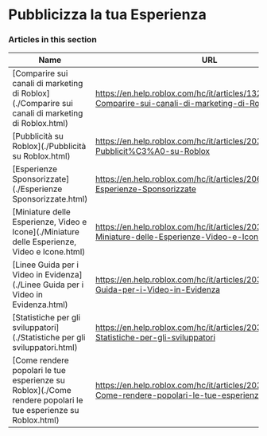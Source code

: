 # Pubblicizza la tua Esperienza  
### Articles in this section
Name|URL
-|-
[Comparire sui canali di marketing di Roblox](./Comparire sui canali di marketing di Roblox.html) |https://en.help.roblox.com/hc/it/articles/13265567553812-Comparire-sui-canali-di-marketing-di-Roblox
[Pubblicità su Roblox](./Pubblicità su Roblox.html) |https://en.help.roblox.com/hc/it/articles/203313840-Pubblicit%C3%A0-su-Roblox
[Esperienze Sponsorizzate](./Esperienze Sponsorizzate.html) |https://en.help.roblox.com/hc/it/articles/206455923-Esperienze-Sponsorizzate
[Miniature delle Esperienze, Video e Icone](./Miniature delle Esperienze, Video e Icone.html) |https://en.help.roblox.com/hc/it/articles/203314060-Miniature-delle-Esperienze-Video-e-Icone
[Linee Guida per i Video in Evidenza](./Linee Guida per i Video in Evidenza.html) |https://en.help.roblox.com/hc/it/articles/203312520-Linee-Guida-per-i-Video-in-Evidenza
[Statistiche per gli sviluppatori](./Statistiche per gli sviluppatori.html) |https://en.help.roblox.com/hc/it/articles/203314110-Statistiche-per-gli-sviluppatori
[Come rendere popolari le tue esperienze su Roblox](./Come rendere popolari le tue esperienze su Roblox.html) |https://en.help.roblox.com/hc/it/articles/203313420-Come-rendere-popolari-le-tue-esperienze-su-Roblox